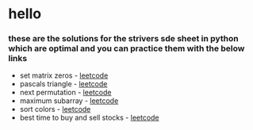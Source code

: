 # hello 
### these are the solutions for the strivers sde sheet in python which are optimal and you can practice them with the below links
- set matrix zeros - [leetcode](https://leetcode.com/problems/set-matrix-zeroes/)
- pascals triangle - [leetcode](https://leetcode.com/problems/pascals-triangle/)
- next permutation - [leetcode](https://leetcode.com/problems/next-permutation/)
- maximum subarray - [leetcode](https://leetcode.com/problems/maximum-subarray/)
- sort colors - [leetcode](https://leetcode.com/problems/sort-colors/)
- best time to buy and sell stocks - [leetcode](https://leetcode.com/problems/best-time-to-buy-and-sell-stock/)
